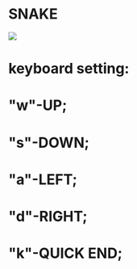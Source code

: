 # SNAKE
![](https://user-images.githubusercontent.com/58302277/73164125-f8988180-40f9-11ea-8c5a-0cd18ed784ed.png)
# keyboard setting:
# "w"-UP;
# "s"-DOWN;
# "a"-LEFT;
# "d"-RIGHT;
# "k"-QUICK END;

